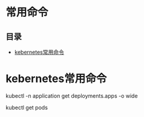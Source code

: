 # 常用命令

## 目录

-   [kebernetes常用命令](#kebernetes常用命令)

# kebernetes常用命令

kubectl -n application get deployments.apps -o wide

kubectl get pods
